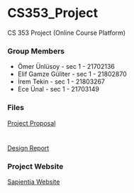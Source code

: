 # CS353_Project
CS 353 Project (Online Course Platform)

### Group Members
  - Ömer Ünlüsoy 	       - sec 1 - 21702136  
  - Elif Gamze Güliter   - sec 1 - 21802870  
  - İrem Tekin		       - sec 1 - 21803267  
  - Ece Ünal			       - sec 1 - 21703149  


### Files
[Project Proposal](https://github.com/Sapientia-Course-Platform/CS353_Project/blob/main/Reports/Project%20Proposal.pdf)
#
[Design Report](https://github.com/Sapientia-Course-Platform/CS353_Project/blob/main/Reports/Design%20Report.pdf)


### Project Website
[Sapientia Website](https://sapientia-course-platform.github.io/CS353_Project/)
